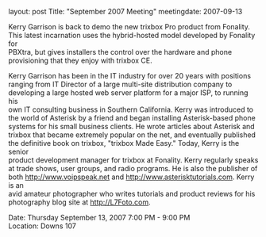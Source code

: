 layout: post
Title: "September 2007 Meeting"
meetingdate: 2007-09-13

Kerry Garrison is back to demo the new trixbox Pro product from Fonality. This 
latest incarnation uses the hybrid-hosted model developed by Fonality for      
PBXtra, but gives installers the control over the hardware and phone           
provisioning that they enjoy with trixbox CE.                                  
                                                                             
Kerry Garrison has been in the IT industry for over 20 years with positions    
ranging from IT Director of a large multi-site distribution company to         
developing a large hosted web server platform for a major ISP, to running his  
own IT consulting business in Southern California. Kerry was introduced to the 
world of Asterisk by a friend and began installing Asterisk-based phone        
systems for his small business clients. He wrote articles about Asterisk and   
trixbox that became extremely popular on the net, and eventually published the 
definitive book on trixbox, "trixbox Made Easy." Today, Kerry is the senior    
product development manager for trixbox at Fonality. Kerry regularly speaks at 
trade shows, user groups, and radio programs. He is also the publisher of both 
http://www.voipspeak.net and http://www.asterisktutorials.com. Kerry is an     
avid amateur photographer who writes tutorials and product reviews for his     
photography blog site at http://L7Foto.com.                                    
                                                                             
Date: Thursday September 13, 2007 7:00 PM - 9:00 PM                              
Location: Downs 107                                         
